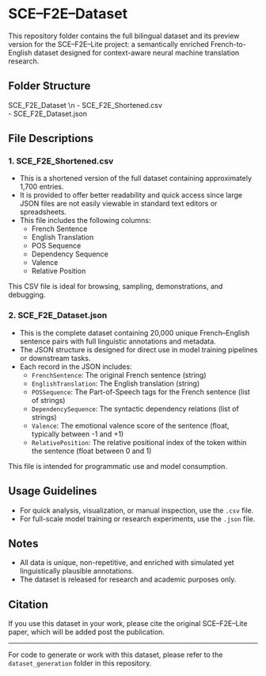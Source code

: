 # SCE–F2E–Dataset

This repository folder contains the full bilingual dataset and its preview version for the SCE–F2E–Lite project: a semantically enriched French-to-English dataset designed for context-aware neural machine translation research.

## Folder Structure

SCE_F2E_Dataset \n
    - SCE_F2E_Shortened.csv  
    - SCE_F2E_Dataset.json  

## File Descriptions

### 1. SCE_F2E_Shortened.csv
- This is a shortened version of the full dataset containing approximately 1,700 entries.
- It is provided to offer better readability and quick access since large JSON files are not easily viewable in standard text editors or spreadsheets.
- This file includes the following columns:
  - French Sentence
  - English Translation
  - POS Sequence
  - Dependency Sequence
  - Valence
  - Relative Position

This CSV file is ideal for browsing, sampling, demonstrations, and debugging.

### 2. SCE_F2E_Dataset.json
- This is the complete dataset containing 20,000 unique French–English sentence pairs with full linguistic annotations and metadata.
- The JSON structure is designed for direct use in model training pipelines or downstream tasks.
- Each record in the JSON includes:
  - `FrenchSentence`: The original French sentence (string)
  - `EnglishTranslation`: The English translation (string)
  - `POSSequence`: The Part-of-Speech tags for the French sentence (list of strings)
  - `DependencySequence`: The syntactic dependency relations (list of strings)
  - `Valence`: The emotional valence score of the sentence (float, typically between -1 and +1)
  - `RelativePosition`: The relative positional index of the token within the sentence (float between 0 and 1)

This file is intended for programmatic use and model consumption.

## Usage Guidelines

- For quick analysis, visualization, or manual inspection, use the `.csv` file.
- For full-scale model training or research experiments, use the `.json` file.

## Notes

- All data is unique, non-repetitive, and enriched with simulated yet linguistically plausible annotations.
- The dataset is released for research and academic purposes only.

## Citation
If you use this dataset in your work, please cite the original SCE–F2E–Lite paper, which will be added post the publication. 

---

For code to generate or work with this dataset, please refer to the `dataset_generation` folder in this repository.

